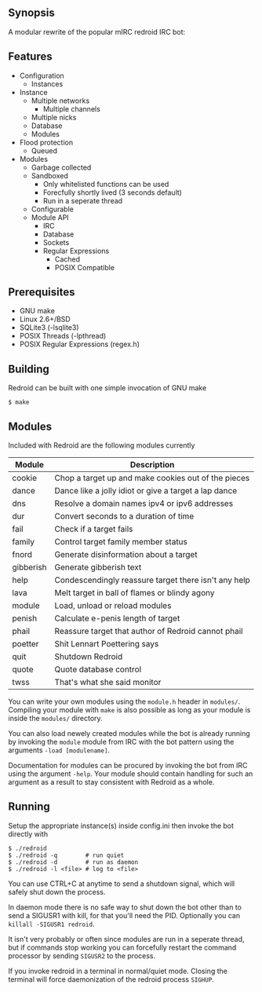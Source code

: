 Synopsis
--------
A modular rewrite of the popular mIRC redroid IRC bot:

Features
--------
 * Configuration
     * Instances
 * Instance
     * Multiple networks
        * Multiple channels
     * Multiple nicks
     * Database
     * Modules
 * Flood protection
     * Queued
 * Modules
     * Garbage collected
     * Sandboxed
        * Only whitelisted functions can be used
        * Forecfully shortly lived (3 seconds default)
        * Run in a seperate thread
     * Configurable
     * Module API
         * IRC
         * Database
         * Sockets
         * Regular Expressions
            * Cached
            * POSIX Compatible

Prerequisites
-------------
 * GNU make
 * Linux 2.6+/BSD
 * SQLite3 (-lsqlite3)
 * POSIX Threads (-lpthread)
 * POSIX Regular Expressions (regex.h)

Building
--------
Redroid can be built with one simple invocation of GNU make

    $ make

Modules
-------
Included with Redroid are the following modules currently

| Module    | Description                                           |
| --------- | ----------------------------------------------------- |
| cookie    | Chop a target up and make cookies out of the pieces   |
| dance     | Dance like a jolly idiot or give a target a lap dance |
| dns       | Resolve a domain names ipv4 or ipv6 addresses         |
| dur       | Convert seconds to a duration of time                 |
| fail      | Check if a target fails                               |
| family    | Control target family member status                   |
| fnord     | Generate disinformation about a target                |
| gibberish | Generate gibberish text                               |
| help      | Condescendingly reassure target there isn't any help  |
| lava      | Melt target in ball of flames or blindy agony         |
| module    | Load, unload or reload modules                        |
| penish    | Calculate e-penis length of target                    |
| phail     | Reassure target that author of Redroid cannot phail   |
| poetter   | Shit Lennart Poettering says                          |
| quit      | Shutdown Redroid                                      |
| quote     | Quote database control                                |
| twss      | That's what she said monitor                          |

You can write your own modules using the `module.h` header in `modules/`.
Compiling your module with `make` is also possible as long as your module
is inside the `modules/` directory.

You can also load newely created modules while the bot is already running
by invoking the `module` module from IRC with the bot pattern using the
arguments `-load [modulename]`.

Documentation for modules can be procured by invoking the bot from IRC
using the argument `-help`. Your module should contain handling for such
an argument as a result to stay consistent with Redroid as a whole.

Running
-------
Setup the appropriate instance(s) inside config.ini then invoke
the bot directly with

    $ ./redroid
    $ ./redroid -q        # run quiet
    $ ./redroid -d        # run as daemon
    $ ./redroid -l <file> # log to <file>

You can use CTRL+C at anytime to send a shutdown signal, which will
safely shut down the process.

In daemon mode there is no safe way to shut down the bot other than
to send a SIGUSR1 with kill, for that you'll need the PID. Optionally
you can `killall -SIGUSR1 redroid`.

It isn't very probably or often since modules are run in a seperate
thread, but if commands stop working you can forcefully restart the
command processor by sending `SIGUSR2` to the process.

If you invoke redroid in a terminal in normal/quiet mode. Closing the
terminal will force daemonization of the redroid process `SIGHUP`.
